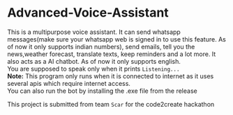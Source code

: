 # Advanced-Voice-Assistant
This is a multipurpose voice assistant. It can send whatsapp messages(make sure your whatsapp web is signed in to use this feature. As of now it only supports indian numbers), send emails, tell you the news,weather forecast, translate texts, keep reminders and a lot more. It also acts as a AI chatbot. As of now it only supports english. <br>
You are supposed to speak only when it prints `Listening...` <br>
**Note:** This program only runs when it is connected to internet as it uses several apis which require internet access.
<br>
You can also run the bot by installing the .exe file from the release


This project is submitted from team `Scar` for the code2create hackathon



